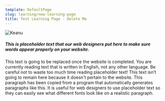```yaml
---
template: DefaultPage
slug: learning/new-learning-page
title: Test Learning Page - Delete Me
---
```

![Keanu](/images/uploads/squarespace-make-it-with-keanu-reeves-600-76496.jpg)

##### This is placeholder text that our web designers put here to make sure words appear properly on your website.

This text is going to be replaced once the website is completed. You are currently reading text that is written in English, not any other language. Be careful not to waste too much time reading placeholder text! This text isn’t going to remain here because it doesn't pertain to the website. This paragraph has been copied from a program that automatically generates paragraphs like this. It is useful for web designers to use placeholder text so they can easily see what different fonts look like on a realistic paragraph.
